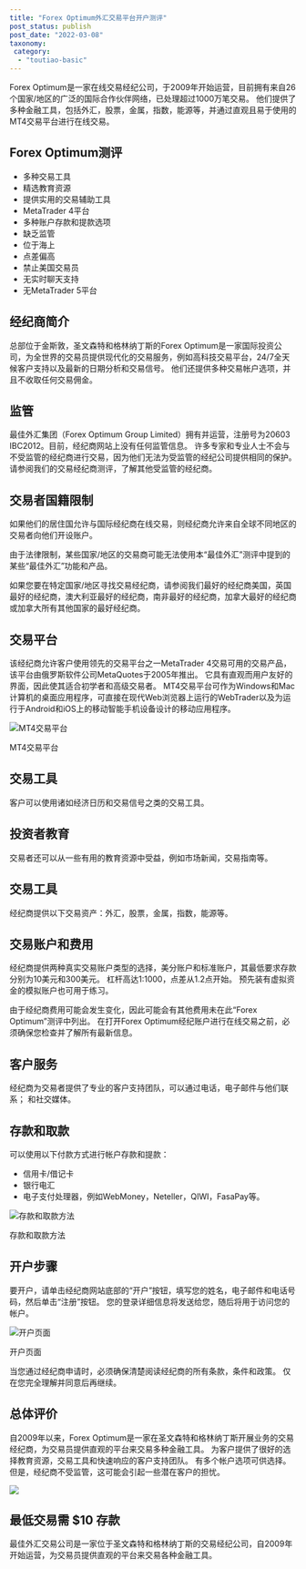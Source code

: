 ```yaml
---
title: "Forex Optimum外汇交易平台开户测评"
post_status: publish
post_date: "2022-03-08"
taxonomy:
 category: 
  - "toutiao-basic"
---
```


Forex Optimum是一家在线交易经纪公司，于2009年开始运营，目前拥有来自26个国家/地区的广泛的国际合作伙伴网络，已处理超过1000万笔交易。 他们提供了多种金融工具，包括外汇，股票，金属，指数，能源等，并通过直观且易于使用的MT4交易平台进行在线交易。

## Forex Optimum测评
- 多种交易工具
- 精选教育资源
- 提供实用的交易辅助工具
- MetaTrader 4平台
- 多种账户存款和提款选项
- 缺乏监管
- 位于海上
- 点差偏高
- 禁止美国交易员
- 无实时聊天支持
- 无MetaTrader 5平台


## 经纪商简介

总部位于金斯敦，圣文森特和格林纳丁斯的Forex Optimum是一家国际投资公司，为全世界的交易员提供现代化的交易服务，例如高科技交易平台，24/7全天候客户支持以及最新的日期分析和交易信号。 他们还提供多种交易帐户选项，并且不收取任何交易佣金。

## 监管

最佳外汇集团（Forex Optimum Group Limited）拥有并运营，注册号为20603 IBC2012。目前，经纪商网站上没有任何监管信息。 许多专家和专业人士不会与不受监管的经纪商进行交易，因为他们无法为受监管的经纪公司提供相同的保护。 请参阅我们的交易经纪商测评，了解其他受监管的经纪商。

## 交易者国籍限制

如果他们的居住国允许与国际经纪商在线交易，则经纪商允许来自全球不同地区的交易者向他们开设账户。

由于法律限制，某些国家/地区的交易商可能无法使用本“最佳外汇”测评中提到的某些“最佳外汇”功能和产品。

如果您要在特定国家/地区寻找交易经纪商，请参阅我们最好的经纪商美国，英国最好的经纪商，澳大利亚最好的经纪商，南非最好的经纪商，加拿大最好的经纪商或加拿大所有其他国家的最好经纪商。

## 交易平台

该经纪商允许客户使用领先的交易平台之一MetaTrader 4交易可用的交易产品，该平台由俄罗斯软件公司MetaQuotes于2005年推出。 它具有直观而用户友好的界面，因此使其适合初学者和高级交易者。 MT4交易平台可作为Windows和Mac计算机的桌面应用程序，可直接在现代Web浏览器上运行的WebTrader以及为运行于Android和iOS上的移动智能手机设备设计的移动应用程序。

![MT4交易平台](https://cdn.fendou.la/funstoutiao/2020/11/Forex-Optimum-Review-Trading-Platform-.jpg "MT4交易平台")

MT4交易平台

## 交易工具

客户可以使用诸如经济日历和交易信号之类的交易工具。

## 投资者教育

交易者还可以从一些有用的教育资源中受益，例如市场新闻，交易指南等。

## 交易工具

经纪商提供以下交易资产：外汇，股票，金属，指数，能源等。

## 交易账户和费用

经纪商提供两种真实交易账户类型的选择，美分账户和标准账户，其最低要求存款分别为10美元和300美元。 杠杆高达1:1000，点差从1.2点开始。 预先装有虚拟资金的模拟账户也可用于练习。

由于经纪商费用可能会发生变化，因此可能会有其他费用未在此“Forex Optimum”测评中列出。 在打开Forex Optimum经纪账户进行在线交易之前，必须确保您检查并了解所有最新信息。

## 客户服务

经纪商为交易者提供了专业的客户支持团队，可以通过电话，电子邮件与他们联系； 和社交媒体。

## 存款和取款

可以使用以下付款方式进行帐户存款和提款：
- 信用卡/借记卡
- 银行电汇
- 电子支付处理器，例如WebMoney，Neteller，QIWI，FasaPay等。

![存款和取款方法](https://cdn.fendou.la/funstoutiao/2020/11/Forex-Optimum-Review-Deposit-and-Withdrawal-Methods.jpg "存款和取款方法")

存款和取款方法

## 开户步骤

要开户，请单击经纪商网站底部的“开户”按钮，填写您的姓名，电子邮件和电话号码，然后单击“注册”按钮。 您的登录详细信息将发送给您，随后将用于访问您的帐户。

![开户页面](https://cdn.fendou.la/funstoutiao/2020/11/Forex-Optimum-Review-Account-Opening-Page.jpg "开户页面")

开户页面

当您通过经纪商申请时，必须确保清楚阅读经纪商的所有条款，条件和政策。 仅在您完全理解并同意后再继续。

## 总体评价

自2009年以来，Forex Optimum是一家在圣文森特和格林纳丁斯开展业务的交易经纪商，为交易员提供直观的平台来交易多种金融工具。 为客户提供了很好的选择教育资源，交易工具和快速响应的客户支持团队。 有多个帐户选项可供选择。 但是，经纪商不受监管，这可能会引起一些潜在客户的担忧。

![](https://cdn.fendou.la/funstoutiao/2020/11/Forex-Optimum-Logo.png)

## 最低交易需 **$10** 存款

最佳外汇交易公司是一家位于圣文森特和格林纳丁斯的交易经纪公司，自2009年开始运营，为交易员提供直观的平台来交易各种金融工具。
